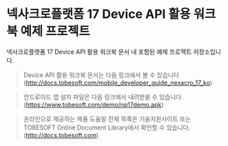 # 넥사크로플랫폼 17 Device API 활용 워크북 예제 프로젝트
넥사크로플랫폼 17 Device API 활용 워크북 문서 내 포함된 예제 프로젝트 저장소입니다.

> Device API 활용 워크북 문서는 다음 링크에서 볼 수 있습니다 (http://docs.tobesoft.com/mobile_developer_guide_nexacro_17_ko)

> 안드로이드 앱 설치 파일은 다음 링크에서 내려받을 수 있습니다. (https://www.tobesoft.com/demo/np17demo.apk)

> 온라인으로 제공하는 제품 도움말 전체 목록은 기술지원사이트 또는 TOBESOFT Online Document Library에서 확인할 수 있습니다. (http://docs.tobesoft.com)
